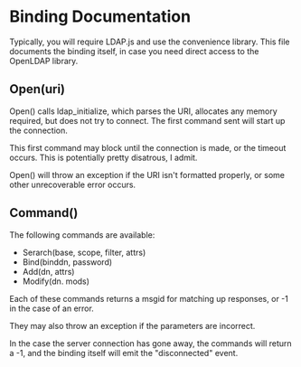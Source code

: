 Binding Documentation
=====================

Typically, you will require LDAP.js and use the convenience
library. This file documents the binding itself, in case you need
direct access to the OpenLDAP library.

Open(uri)
------
Open() calls ldap_initialize, which parses the URI, allocates any
memory required, but does not try to connect. The first command sent
will start up the connection.

This first command may block until the connection is made, or the
timeout occurs. This is potentially pretty disatrous, I admit.

Open() will throw an exception if the URI isn't formatted properly, or
some other unrecoverable error occurs.


Command()
--------
The following commands are available:

* Serarch(base, scope, filter, attrs)
* Bind(binddn, password)
* Add(dn, attrs)
* Modify(dn. mods)

Each of these commands returns a msgid for matching up responses, or
-1 in the case of an error.

They may also throw an exception if the parameters are incorrect.

In the case the server connection has gone away, the commands will
return a -1, and the binding itself will emit the "disconnected" event.
